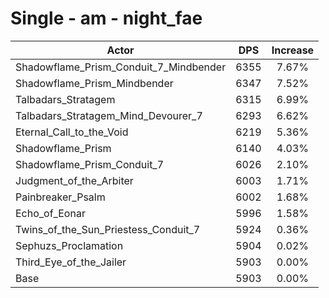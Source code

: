 # Single - am - night_fae
| Actor | DPS | Increase |
|---|:---:|:---:|
|Shadowflame_Prism_Conduit_7_Mindbender|6355|7.67%|
|Shadowflame_Prism_Mindbender|6347|7.52%|
|Talbadars_Stratagem|6315|6.99%|
|Talbadars_Stratagem_Mind_Devourer_7|6293|6.62%|
|Eternal_Call_to_the_Void|6219|5.36%|
|Shadowflame_Prism|6140|4.03%|
|Shadowflame_Prism_Conduit_7|6026|2.10%|
|Judgment_of_the_Arbiter|6003|1.71%|
|Painbreaker_Psalm|6002|1.68%|
|Echo_of_Eonar|5996|1.58%|
|Twins_of_the_Sun_Priestess_Conduit_7|5924|0.36%|
|Sephuzs_Proclamation|5904|0.02%|
|Third_Eye_of_the_Jailer|5903|0.00%|
|Base|5903|0.00%|
